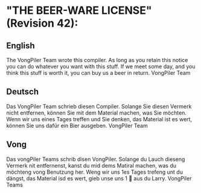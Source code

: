 # "THE BEER-WARE LICENSE" (Revision 42):

## English
The VongPiler Team wrote this compiler. As long as you retain this notice you
can do whatever you want with this stuff. If we meet some day, and you think
this stuff is worth it, you can buy us a beer in return. VongPiler Team

## Deutsch
Das VongPiler Team schrieb diesen Compiler. Solange Sie diesen Vermerk nicht entfernen, können
Sie mit dem Material machen, was Sie möchten. Wenn wir uns eines Tages treffen und Sie
denken, das Material ist es wert, können Sie uns dafür ein Bier ausgeben. VongPiler Team

## Vong
Das vongPiler Teams schrib disen VongPiler. Solange du Lauch dieseng Vermerk nit entfernenst, kanst
du mid dems Matiral machen, was du möchteng vong Benutzung her. Weng wir uns 1es Tages trefeng unt du
dängst, das Material isd es wert, gieb unse uns 1 🍺 aus du Larry. VongPiler Teams

